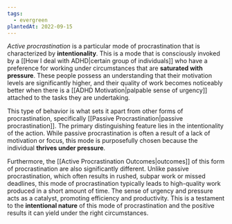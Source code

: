 ```yaml
---
tags:
  - evergreen
plantedAt: 2022-09-15
---
```

*Active procrastination* is a particular mode of procrastination that is characterized by **intentionality**. This is a mode that is consciously invoked by a [[How I deal with ADHD|certain group of individuals]] who have a preference for working under circumstances that are **saturated with pressure**. These people possess an understanding that their motivation levels are significantly higher, and their quality of work becomes noticeably better when there is a [[ADHD Motivation|palpable sense of urgency]] attached to the tasks they are undertaking.

This type of behavior is what sets it apart from other forms of procrastination, specifically [[Passive Procrastination|passive procrastination]]. The primary distinguishing feature lies in the intentionality of the action. While passive procrastination is often a result of a lack of motivation or focus, this mode is purposefully chosen because the individual **thrives under pressure**.

Furthermore, the [[Active Procrastination Outcomes|outcomes]] of this form of procrastination are also significantly different. Unlike passive procrastination, which often results in rushed, subpar work or missed deadlines, this mode of procrastination typically leads to high-quality work produced in a short amount of time. The sense of urgency and pressure acts as a catalyst, promoting efficiency and productivity. This is a testament to the **intentional nature** of this mode of procrastination and the positive results it can yield under the right circumstances.